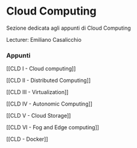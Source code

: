 

# Cloud Computing

Sezione dedicata agli appunti di Cloud Computing

Lecturer: Emiliano Casalicchio  

### Appunti

[[CLD I - Cloud computing]]

[[CLD II - Distributed Computing]]

[[CLD III - Virtualization]]

[[CLD IV - Autonomic Computing]]

[[CLD V - Cloud Storage]]

[[CLD VI - Fog and Edge computing]]

[[CLD - Docker]]